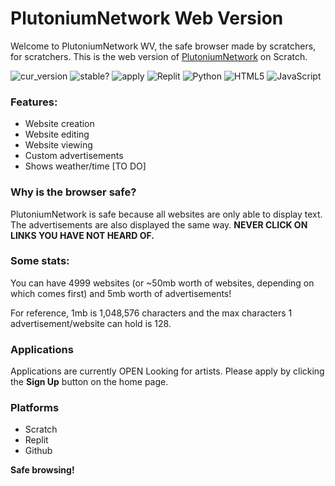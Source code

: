 # PlutoniumNetwork Web Version
Welcome to PlutoniumNetwork WV, the safe browser made by scratchers, for scratchers. This is the web version of [PlutoniumNetwork](https://scratch.mit.edu/projects/658854833) on Scratch.

![cur_version](https://img.shields.io/badge/Current%20Version-2.1.0-blue?style=flat)
![stable?](https://img.shields.io/badge/Stablility-Unstable-critical?style=flat)
![apply](https://img.shields.io/badge/Applications-Open-djdj?style=flat)
![Replit](https://img.shields.io/badge/Replit-DD1200?style=flat&logo=Replit&logoColor=white)
![Python](https://img.shields.io/badge/python-3670A0?style=flat&logo=python&logoColor=ffdd54)
![HTML5](https://img.shields.io/badge/html5-%23E34F26.svg?style=flat&logo=html5&logoColor=white)
![JavaScript](https://img.shields.io/badge/javascript-%23323330.svg?style=flat&logo=javascript&logoColor=%23F7DF1E)

### Features:
- Website creation
- Website editing
- Website viewing
- Custom advertisements
- Shows weather/time [TO DO]

### Why is the browser safe?
PlutoniumNetwork is safe because all websites are only able to display text. The advertisements are also displayed the same way. **NEVER CLICK ON LINKS YOU HAVE NOT HEARD OF.**

### Some stats:
You can have 4999 websites (or ~50mb worth of websites, depending on which comes first) and 5mb worth of advertisements!

For reference, 1mb is 1,048,576 characters and the max characters 1 advertisement/website can hold is 128.

### Applications
Applications are currently OPEN
Looking for artists. Please apply by clicking the **Sign Up** button on the home page.

### Platforms
- Scratch
- Replit
- Github

**Safe browsing!**
